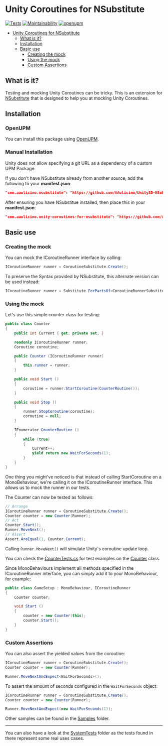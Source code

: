 Unity Coroutines for NSubstitute
========
[![Tests](https://github.com/AAulicino/Unity-Coroutines-for-NSubstitute/actions/workflows/main.yml/badge.svg)](https://github.com/AAulicino/Unity-Coroutines-for-NSubstitute/actions/workflows/main.yml)
[![Maintainability](https://api.codeclimate.com/v1/badges/e75b97789e3bbc9bd273/maintainability)](https://codeclimate.com/github/AAulicino/Unity-Coroutines-for-NSubstitute/maintainability)
[![openupm](https://img.shields.io/npm/v/com.aaulicino.unity-coroutines-for-nsubstitute?label=openupm&registry_uri=https://package.openupm.com)](https://openupm.com/packages/com.aaulicino.unity-coroutines-for-nsubstitute/)

- [Unity Coroutines for NSubstitute](#unity-coroutines-for-nsubstitute)
  * [What is it?](#what-is-it)
  * [Installation](#installation)
  * [Basic use](#basic-use)
    + [Creating the mock](#creating-the-mock)
    + [Using the mock](#using-the-mock)
    + [Custom Assertions](#custom-assertions)

## What is it?

Testing and mocking Unity Coroutines can be tricky. This is an extension for
[NSubstitute](https://nsubstitute.github.io/) that is designed to help you at mocking Unity
Coroutines.

## Installation

### OpenUPM
You can install this package using [OpenUPM](https://openupm.com/packages/com.aaulicino.unity-coroutines-for-nsubstitute). 

### Manual Installation
Unity does not allow specifying a git URL as a dependency of a custom UPM Package.

If you don't have NSubstitute already from another source, add the following to your **manifest.json**:

```json
"com.aaulicino.nsubstitute": "https://github.com/AAulicino/Unity3D-NSubstitute.git"
```

After ensuring you have NSubstitue installed, then place this in your **manifest.json**:

```json
"com.aaulicino.unity-coroutines-for-nsubstitute": "https://github.com/AAulicino/Unity-Coroutines-for-NSubstitute.git"
```

## Basic use

### Creating the mock

You can mock the ICoroutineRunner interface by calling:

```csharp
ICoroutineRunner runner = CoroutineSubstitute.Create();
```

To preserve the Syntax provided by NSubstitute, this alternate version can be used instead:

```csharp
ICoroutineRunner runner = Substitute.ForPartsOf<CoroutineRunnerSubstitute>();
```

### Using the mock

Let's use this simple counter class for testing:

```csharp
public class Counter
{
    public int Current { get; private set; }

    readonly ICoroutineRunner runner;
    Coroutine coroutine;

    public Counter (ICoroutineRunner runner)
    {
        this.runner = runner;
    }

    public void Start ()
    {
        coroutine = runner.StartCoroutine(CounterRoutine());
    }

    public void Stop ()
    {
        runner.StopCoroutine(coroutine);
        coroutine = null;
    }

    IEnumerator CounterRoutine ()
    {
        while (true)
        {
            Current++;
            yield return new WaitForSeconds(1);
        }
    }
}
```

One thing you might've noticed is that instead of calling StartCoroutine on a MonoBehaviour,
we're calling it on the ICoroutineRunner interface. This allows us to mock the runner in our tests.

The Counter can now be tested as follows:

```csharp
// Arrange
ICoroutineRunner runner = CoroutineSubstitute.Create();
Counter counter = new Counter(Runner);
// Act
Counter.Start();
Runner.MoveNext();
// Assert
Assert.AreEqual(1, Counter.Current);
```

Calling `Runner.MoveNext()` will simulate Unity's coroutine update loop.

You can check the [CounterTests.cs](https://github.com/AAulicino/Unity-Coroutines-for-NSubstitute/blob/main/Tests/Editor/Samples/Counter/CounterTests.cs)
for test examples on the [Counter](https://github.com/AAulicino/Unity-Coroutines-for-NSubstitute/blob/main/Tests/Editor/Samples/Counter/Counter.cs) class.

Since MonoBehaviours implement all methods specified in the ICoroutineRunner interface, you can
simply add it to your MonoBehaviour, for example:

```csharp
public class GameSetup : MonoBehaviour, ICoroutineRunner
{
    Counter counter;

    void Start ()
    {
        counter = new Counter(this);
        counter.Start();
    }
}
```

### Custom Assertions

You can also assert the yielded values from the coroutine:

```csharp
ICoroutineRunner runner = CoroutineSubstitute.Create();
Counter counter = new Counter(Runner);

Runner.MoveNextAndExpect<WaitForSeconds>();
```

To assert the amount of seconds configured in the `WaitForSeconds` object:
```csharp
ICoroutineRunner runner = CoroutineSubstitute.Create();
Counter counter = new Counter(Runner);

Runner.MoveNextAndExpect(new WaitForSeconds(1));
```


Other samples can be found in the [Samples](https://github.com/AAulicino/Unity-Coroutines-for-NSubstitute/tree/main/Tests/Editor/Samples) folder.

---

You can also have a look at the [SystemTests](https://github.com/AAulicino/Unity-Coroutines-for-NSubstitute/tree/main/Tests/Editor/SystemTests) folder as the tests found in there represent some real uses cases.
